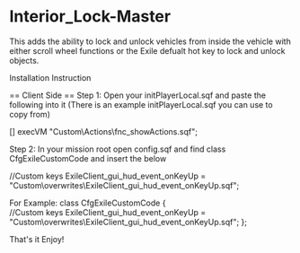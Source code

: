 # Interior_Lock-Master
This adds the ability to lock and unlock vehicles from inside the vehicle with either scroll wheel functions or the Exile defualt hot key to lock and unlock objects.

Installation Instruction

== Client Side ==
Step 1: Open your initPlayerLocal.sqf and paste the following into it (There is an example initPlayerLocal.sqf you can use to copy from)

[] execVM "Custom\Actions\fnc_showActions.sqf";

Step 2: In your mission root open config.sqf and find class CfgExileCustomCode and insert the below

//Custom keys
ExileClient_gui_hud_event_onKeyUp = "Custom\overwrites\ExileClient_gui_hud_event_onKeyUp.sqf";

For Example:
class CfgExileCustomCode 
{	
	//Custom keys
	ExileClient_gui_hud_event_onKeyUp = "Custom\overwrites\ExileClient_gui_hud_event_onKeyUp.sqf";
};

That's it Enjoy!
